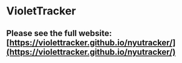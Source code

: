 # VioletTracker
## Please see the full website: [https://violettracker.github.io/nyutracker/](https://violettracker.github.io/nyutracker/)
